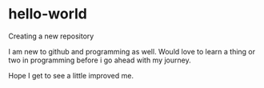 # hello-world  

Creating a new repository  

I am new to github and programming as well. Would love to learn a thing or two in programming before i go ahead with my journey.

Hope I get to see a little improved me.
